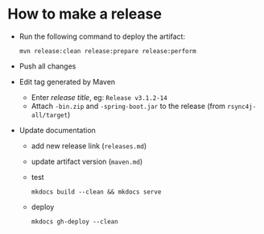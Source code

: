 How to make a release
=====================

* Run the following command to deploy the artifact:

  ```
  mvn release:clean release:prepare release:perform
  ```

* Push all changes
* Edit tag generated by Maven 

  * Enter *release title*, eg: `Release v3.1.2-14`
  * Attach `-bin.zip` and `-spring-boot.jar` to the release 
    (from `rsync4j-all/target`)

* Update documentation

  * add new release link (`releases.md`)
  * update artifact version (`maven.md`)
  * test 
    
    ```
    mkdocs build --clean && mkdocs serve
    ```
    
  * deploy

    ```
    mkdocs gh-deploy --clean
    ```
